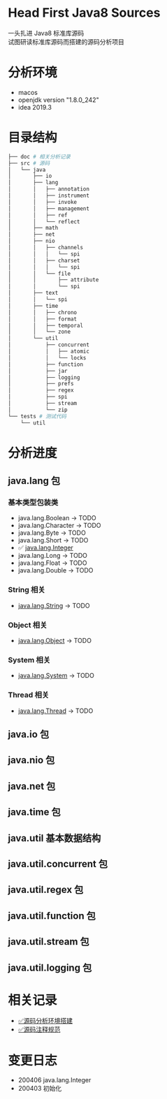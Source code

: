 # Head First Java8 Sources
一头扎进 Java8 标准库源码  
试图研读标准库源码而搭建的源码分析项目

# 分析环境
- macos
- openjdk version "1.8.0_242"
- idea 2019.3

# 目录结构
```bash
├── doc # 相关分析记录
├── src # 源码
│   └── java
│       ├── io
│       ├── lang
│       │   ├── annotation
│       │   ├── instrument
│       │   ├── invoke
│       │   ├── management
│       │   ├── ref
│       │   └── reflect
│       ├── math
│       ├── net
│       ├── nio
│       │   ├── channels
│       │   │   └── spi
│       │   ├── charset
│       │   │   └── spi
│       │   └── file
│       │       ├── attribute
│       │       └── spi
│       ├── text
│       │   └── spi
│       ├── time
│       │   ├── chrono
│       │   ├── format
│       │   ├── temporal
│       │   └── zone
│       └── util
│           ├── concurrent
│           │   ├── atomic
│           │   └── locks
│           ├── function
│           ├── jar
│           ├── logging
│           ├── prefs
│           ├── regex
│           ├── spi
│           ├── stream
│           └── zip
└── tests # 测试代码
    └── util 
```

# 分析进度
## java.lang 包
### 基本类型包装类
- java.lang.Boolean   -> TODO
- java.lang.Character -> TODO
- java.lang.Byte      -> TODO
- java.lang.Short     -> TODO
- ✅ [java.lang.Integer](doc/java.lang.Integer.md)
- java.lang.Long      -> TODO
- java.lang.Float     -> TODO
- java.lang.Double    -> TODO

### String 相关
- [java.lang.String](doc/java.lang.String.md)  -> TODO

### Object 相关
- [java.lang.Object](doc/java.lang.Object.md)  -> TODO

### System 相关
- [java.lang.System](doc/java.lang.System.md)  -> TODO

### Thread 相关
- [java.lang.Thread](doc/java.lang.Thread.md)  -> TODO

## java.io 包

## java.nio 包

## java.net 包

## java.time 包

## java.util 基本数据结构

## java.util.concurrent 包

## java.util.regex 包

## java.util.function 包

## java.util.stream 包

## java.util.logging 包

# 相关记录
- [✅源码分析环境搭建](doc/analysis-env-setup.md)
- [✅源码注释规范](doc/annotaion-spec.md)

# 变更日志
- 200406 java.lang.Integer
- 200403 初始化
